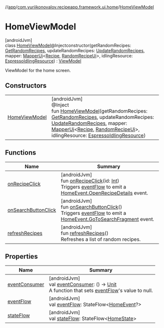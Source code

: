 //[app](../../../index.md)/[com.yuriikonovalov.recipeapp.framework.ui.home](../index.md)/[HomeViewModel](index.md)

# HomeViewModel

[androidJvm]\
class [HomeViewModel](index.md)@Injectconstructor(getRandomRecipes: [GetRandomRecipes](../../com.yuriikonovalov.recipeapp.application.usecases/-get-random-recipes/index.md), updateRandomRecipes: [UpdateRandomRecipes](../../com.yuriikonovalov.recipeapp.application.usecases/-update-random-recipes/index.md), mapper: [MapperUi](../../com.yuriikonovalov.recipeapp.presentation/-mapper-ui/index.md)&lt;[Recipe](../../com.yuriikonovalov.recipeapp.application.entities/-recipe/index.md), [RandomRecipeUi](../../com.yuriikonovalov.recipeapp.presentation.model/-random-recipe-ui/index.md)&gt;, idlingResource: [EspressoIdlingResource](../../com.yuriikonovalov.recipeapp.util/-espresso-idling-resource/index.md)) : [ViewModel](https://developer.android.com/reference/kotlin/androidx/lifecycle/ViewModel.html)

ViewModel for the home screen.

## Constructors

| | |
|---|---|
| [HomeViewModel](-home-view-model.md) | [androidJvm]<br>@Inject<br>fun [HomeViewModel](-home-view-model.md)(getRandomRecipes: [GetRandomRecipes](../../com.yuriikonovalov.recipeapp.application.usecases/-get-random-recipes/index.md), updateRandomRecipes: [UpdateRandomRecipes](../../com.yuriikonovalov.recipeapp.application.usecases/-update-random-recipes/index.md), mapper: [MapperUi](../../com.yuriikonovalov.recipeapp.presentation/-mapper-ui/index.md)&lt;[Recipe](../../com.yuriikonovalov.recipeapp.application.entities/-recipe/index.md), [RandomRecipeUi](../../com.yuriikonovalov.recipeapp.presentation.model/-random-recipe-ui/index.md)&gt;, idlingResource: [EspressoIdlingResource](../../com.yuriikonovalov.recipeapp.util/-espresso-idling-resource/index.md)) |

## Functions

| Name | Summary |
|---|---|
| [onRecipeClick](on-recipe-click.md) | [androidJvm]<br>fun [onRecipeClick](on-recipe-click.md)(id: [Int](https://kotlinlang.org/api/latest/jvm/stdlib/kotlin/-int/index.html))<br>Triggers [eventFlow](event-flow.md) to emit a [HomeEvent.OpenRecipeDetails](../../com.yuriikonovalov.recipeapp.presentation.home/-home-event/-open-recipe-details/index.md) event. |
| [onSearchButtonClick](on-search-button-click.md) | [androidJvm]<br>fun [onSearchButtonClick](on-search-button-click.md)()<br>Triggers [eventFlow](event-flow.md) to emit a [HomeEvent.GoToSearchFragment](../../com.yuriikonovalov.recipeapp.presentation.home/-home-event/-go-to-search-fragment/index.md) event. |
| [refreshRecipes](refresh-recipes.md) | [androidJvm]<br>fun [refreshRecipes](refresh-recipes.md)()<br>Refreshes a list of random recipes. |

## Properties

| Name | Summary |
|---|---|
| [eventConsumer](event-consumer.md) | [androidJvm]<br>val [eventConsumer](event-consumer.md): () -&gt; [Unit](https://kotlinlang.org/api/latest/jvm/stdlib/kotlin/-unit/index.html)<br>A function that sets [eventFlow](event-flow.md)'s value to null. |
| [eventFlow](event-flow.md) | [androidJvm]<br>val [eventFlow](event-flow.md): StateFlow&lt;[HomeEvent](../../com.yuriikonovalov.recipeapp.presentation.home/-home-event/index.md)?&gt; |
| [stateFlow](state-flow.md) | [androidJvm]<br>val [stateFlow](state-flow.md): StateFlow&lt;[HomeState](../../com.yuriikonovalov.recipeapp.presentation.home/-home-state/index.md)&gt; |
